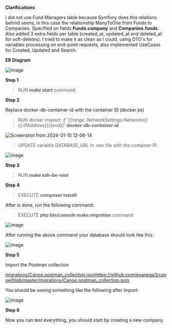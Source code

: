 **Clarifications**

I did not use Fund Managers table because Symfony does this relations behind seens, in this case the relationship ManyToOne from Funds to Companies. Specified on fields **Funds.company** and **Companies.funds**. Also added 3 extra fields per table (created_at, updated_at and deleted_at for soft-deletes). I tried to make it as clean as I could, using DTO's for variables processing on end-point requests, also implemented UseCases for Created, Updated and Search.

**ER Diagram**

![image](https://github.com/evanega3/canoe/assets/968968/e4dd84fb-1354-44cd-825c-36c79efbdaa7)



**Step 1**

>RUN **_make start_** command.

**Step 2**

Replace docker-db-container-id with the container ID (docker ps)

>RUN _docker inspect -f '{{range .NetworkSettings.Networks}}{{.IPAddress}}{{end}}' **docker-db-container-id**_

![Screenshot from 2024-01-10 12-06-14](https://github.com/evanega3/canoe/assets/968968/fde18c80-688e-4d18-baa1-54f14fc691e9)

>UPDATE variable DATABASE_URL in .env file with the container IP.

![image](https://github.com/evanega3/canoe/assets/968968/d5e5d25b-17cc-456e-b485-6bde49bf611d)

**Step 3**

>RUN **make ssh-be-root**

**Step 4**

>EXECUTE **composer install**

After is done, run the following command:

>EXECUTE **php bin/console make:migration** command

![image](https://github.com/evanega3/canoe/assets/968968/ece8816f-c4a3-4522-859f-fa010ddd21b3)

After running the above command your database should look like this:

![image](https://github.com/evanega3/canoe/assets/968968/fbfd7d25-898d-4377-b063-29514f4a0547)

**Step 5**

Import the Postman collection

[migrations/Canoe.postman_collection.json](https://github.com/evanega3/canoe/blob/master/migrations/Canoe.postman_collection.json)https://github.com/evanega3/canoe/blob/master/migrations/Canoe.postman_collection.json

You should be seeing something like the following after import:

![image](https://github.com/evanega3/canoe/assets/968968/4ae612e3-cc64-47bd-8a53-80c40935f0c5)

**Step 6**

Now you can test everything, you should start by creating a new company.
